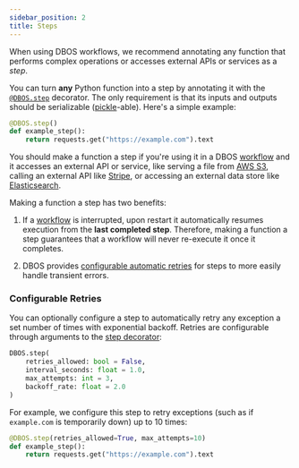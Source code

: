 ```yaml
---
sidebar_position: 2
title: Steps
---
```


When using DBOS workflows, we recommend annotating any function that performs complex operations or accesses external APIs or services as a _step_.

You can turn **any** Python function into a step by annotating it with the [`@DBOS.step`](../reference/decorators.md#step) decorator.
The only requirement is that its inputs and outputs should be serializable ([pickle](https://docs.python.org/3/library/pickle.html)-able).
Here's a simple example:

```python
@DBOS.step()
def example_step():
    return requests.get("https://example.com").text
```

You should make a function a step if you're using it in a DBOS [workflow](./workflow-tutorial.md) and it accesses an external API or service, like serving a file from [AWS S3](https://aws.amazon.com/s3/), calling an external API like [Stripe](https://stripe.com/), or accessing an external data store like [Elasticsearch](https://www.elastic.co/elasticsearch/).

Making a function a step has two benefits:

1. If a [workflow](./workflow-tutorial.md) is interrupted, upon restart it automatically resumes execution from the **last completed step**.
Therefore, making a function a step guarantees that a workflow will never re-execute it once it completes.

2. DBOS provides [configurable automatic retries](#configurable-retries) for steps to more easily handle transient errors.


### Configurable Retries

You can optionally configure a step to automatically retry any exception a set number of times with exponential backoff.
Retries are configurable through arguments to the [step decorator](../reference/decorators.md#step):

```python
DBOS.step(
    retries_allowed: bool = False,
    interval_seconds: float = 1.0,
    max_attempts: int = 3,
    backoff_rate: float = 2.0
)
```

For example, we configure this step to retry exceptions (such as if `example.com` is temporarily down) up to 10 times:

```python
@DBOS.step(retries_allowed=True, max_attempts=10)
def example_step():
    return requests.get("https://example.com").text
```